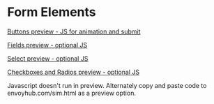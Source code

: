 # Form Elements

[Buttons preview - JS for animation and submit](https://htmlpreview.github.io/?https://github.com/tpav/form_elements/blob/master/Buttons)

[Fields preview - optional JS](https://htmlpreview.github.io/?https://github.com/tpav/form_elements/blob/master/Field%20elements)

[Select preview - optional JS](https://htmlpreview.github.io/?https://github.com/tpav/form_elements/blob/master/Select%20element)

[Checkboxes and Radios preview - optional JS](https://htmlpreview.github.io/?https://github.com/tpav/form_elements/blob/master/Checkboxes%20and%20Radios)

Javascript doesn't run in preview. Alternately copy and paste code to envoyhub.com/sim.html as a preview option.
